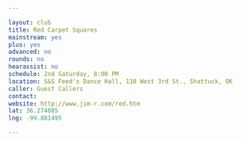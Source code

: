 ```yaml
---

layout: club
title: Red Carpet Squares
mainstream: yes
plus: yes
advanced: no
rounds: no
hearassist: no
schedule: 2nd Saturday, 8:00 PM
location: S&S Feed's Dance Hall, 110 West 3rd St., Shattuck, OK
caller: Guest Callers
contact: 
website: http://www.jim-r.com/red.htm
lat: 36.274085
lng: -99.881495

---
```


